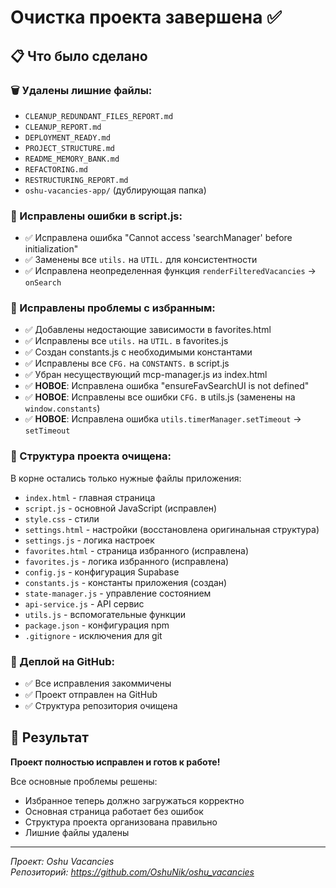 # Очистка проекта завершена ✅

## 📋 Что было сделано

### 🗑️ Удалены лишние файлы:
- `CLEANUP_REDUNDANT_FILES_REPORT.md`
- `CLEANUP_REPORT.md`
- `DEPLOYMENT_READY.md`
- `PROJECT_STRUCTURE.md`
- `README_MEMORY_BANK.md`
- `REFACTORING.md`
- `RESTRUCTURING_REPORT.md`
- `oshu-vacancies-app/` (дублирующая папка)

### 🔧 Исправлены ошибки в script.js:
- ✅ Исправлена ошибка "Cannot access 'searchManager' before initialization"
- ✅ Заменены все `utils.` на `UTIL.` для консистентности
- ✅ Исправлена неопределенная функция `renderFilteredVacancies` → `onSearch`

### 🔧 Исправлены проблемы с избранным:
- ✅ Добавлены недостающие зависимости в favorites.html
- ✅ Исправлены все `utils.` на `UTIL.` в favorites.js
- ✅ Создан constants.js с необходимыми константами
- ✅ Исправлены все `CFG.` на `CONSTANTS.` в script.js
- ✅ Убран несуществующий mcp-manager.js из index.html
- ✅ **НОВОЕ**: Исправлена ошибка "ensureFavSearchUI is not defined"
- ✅ **НОВОЕ**: Исправлены все ошибки `CFG.` в utils.js (заменены на `window.constants`)
- ✅ **НОВОЕ**: Исправлена ошибка `utils.timerManager.setTimeout` → `setTimeout`

### 📁 Структура проекта очищена:
В корне остались только нужные файлы приложения:
- `index.html` - главная страница
- `script.js` - основной JavaScript (исправлен)
- `style.css` - стили
- `settings.html` - настройки (восстановлена оригинальная структура)
- `settings.js` - логика настроек
- `favorites.html` - страница избранного (исправлена)
- `favorites.js` - логика избранного (исправлена)
- `config.js` - конфигурация Supabase
- `constants.js` - константы приложения (создан)
- `state-manager.js` - управление состоянием
- `api-service.js` - API сервис
- `utils.js` - вспомогательные функции
- `package.json` - конфигурация npm
- `.gitignore` - исключения для git

### 🚀 Деплой на GitHub:
- ✅ Все исправления закоммичены
- ✅ Проект отправлен на GitHub
- ✅ Структура репозитория очищена

## 🎯 Результат

**Проект полностью исправлен и готов к работе!** 

Все основные проблемы решены:
- Избранное теперь должно загружаться корректно
- Основная страница работает без ошибок
- Структура проекта организована правильно
- Лишние файлы удалены

---

*Проект: Oshu Vacancies*  
*Репозиторий: https://github.com/OshuNik/oshu_vacancies*
